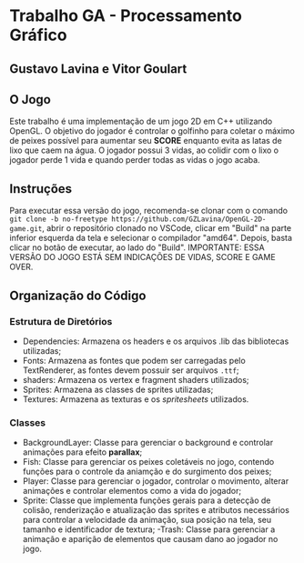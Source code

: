 # Trabalho GA - Processamento Gráfico

## Gustavo Lavina e Vitor Goulart

## O Jogo

Este trabalho é uma implementação de um jogo 2D em C++ utilizando OpenGL. O objetivo do jogador é controlar o golfinho para coletar o máximo de peixes possível para aumentar seu **SCORE** enquanto evita as latas de lixo que caem na água. O jogador possui 3 vidas, ao colidir com o lixo o jogador perde 1 vida e quando perder todas as vidas o jogo acaba.

## Instruções

Para executar essa versão do jogo, recomenda-se clonar com o comando `git clone -b no-freetype https://github.com/GZLavina/OpenGL-2D-game.git`, abrir o repositório clonado no VSCode, clicar em "Build" na parte inferior esquerda da tela e selecionar o compilador "amd64". Depois, basta clicar no botão de executar, ao lado do "Build".
IMPORTANTE: ESSA VERSÃO DO JOGO ESTÁ SEM INDICAÇÕES DE VIDAS, SCORE E GAME OVER.

## Organização do Código

### Estrutura de Diretórios

- Dependencies: Armazena os headers e os arquivos .lib das bibliotecas utilizadas;
- Fonts: Armazena as fontes que podem ser carregadas pelo TextRenderer, as fontes devem possuir ser arquivos `.ttf`;
- shaders: Armazena os vertex e fragment shaders utilizados;
- Sprites: Armazena as classes de sprites utilizadas;
- Textures: Armazena as texturas e os *spritesheets* utilizados.

### Classes

- BackgroundLayer: Classe para gerenciar o background e controlar animações para efeito **parallax**;
- Fish: Classe para gerenciar os peixes coletáveis no jogo, contendo funções para o controle da aniamção e do surgimento dos peixes;
- Player: Classe para gerenciar o jogador, controlar o movimento, alterar animações e controlar elementos como a vida do jogador;
- Sprite: Classe que implementa funções gerais para a detecção de colisão, renderização e atualização das sprites e atributos necessários para controlar a velocidade da animação, sua posição na tela, seu tamanho e identificador de textura;
  -Trash: Classe para gerenciar a animação e aparição de elementos que causam dano ao jogador no jogo.
